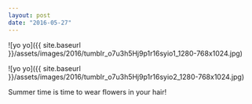```yaml
---
layout: post
date: "2016-05-27"
---
```


![yo yo]({{ site.baseurl }}/assets/images/2016/tumblr_o7u3h5Hj9p1r16syio1_1280-768x1024.jpg)

![yo yo]({{ site.baseurl }}/assets/images/2016/tumblr_o7u3h5Hj9p1r16syio2_1280-768x1024.jpg)

Summer time is time to wear flowers in your hair!
